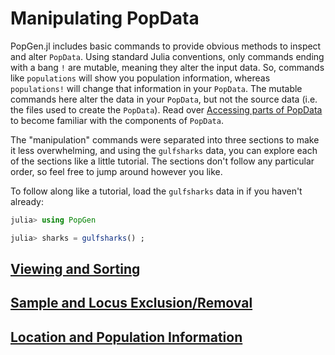 # Manipulating PopData

PopGen.jl includes basic commands to provide obvious methods to inspect and alter `PopData`. Using standard Julia conventions, only commands ending with a bang `!` are mutable, meaning they alter the input data. So, commands like `populations` will show you population information, whereas `populations!` will change that information in your `PopData`. The mutable commands here alter the data in your `PopData`, but not the source data (i.e. the files used to create the `PopData`). Read over [Accessing parts of PopData](../getting_started/accessing_popdata.md) to become familiar with the components of `PopData`. 

The "manipulation" commands were separated into three sections to make it less overwhelming, and using the `gulfsharks` data, you can explore each of the sections like a little tutorial. The sections don't follow any particular order, so feel free to jump around however you like. 

To follow along like a tutorial, load the `gulfsharks` data in if you haven't already:

```julia
julia> using PopGen

julia> sharks = gulfsharks() ;
```

## [Viewing and Sorting](view_and_sort.md)

## [Sample and Locus Exclusion/Removal](exclusion.md)

## [Location and Population Information](location_and_pop.md)

